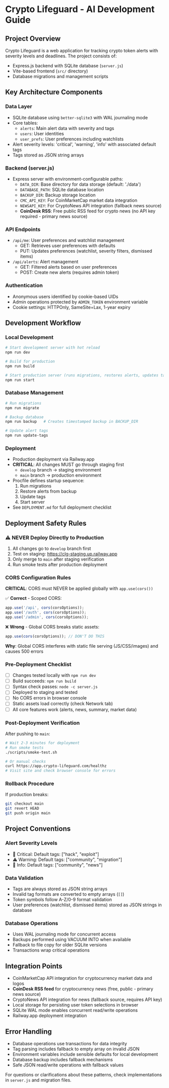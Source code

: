 # Crypto Lifeguard - AI Development Guide

## Project Overview
Crypto Lifeguard is a web application for tracking crypto token alerts with severity levels and deadlines. The project consists of:
- Express.js backend with SQLite database (`server.js`)
- Vite-based frontend (`src/` directory)
- Database migrations and management scripts

## Key Architecture Components

### Data Layer
- SQLite database using `better-sqlite3` with WAL journaling mode
- Core tables:
  - `alerts`: Main alert data with severity and tags
  - `users`: User identities
  - `user_prefs`: User preferences including watchlists
- Alert severity levels: 'critical', 'warning', 'info' with associated default tags
- Tags stored as JSON string arrays

### Backend (server.js)
- Express server with environment-configurable paths:
  - `DATA_DIR`: Base directory for data storage (default: './data')
  - `DATABASE_PATH`: SQLite database location
  - `BACKUP_DIR`: Backup storage location
  - `CMC_API_KEY`: For CoinMarketCap market data integration
  - `NEWSAPI_KEY`: For CryptoNews API integration (fallback news source)
  - **CoinDesk RSS**: Free public RSS feed for crypto news (no API key required - primary news source)

### API Endpoints
- `/api/me`: User preferences and watchlist management
  - GET: Retrieves user preferences with defaults
  - PUT: Updates preferences (watchlist, severity filters, dismissed items)
- `/api/alerts`: Alert management
  - GET: Filtered alerts based on user preferences
  - POST: Create new alerts (requires admin token)

### Authentication
- Anonymous users identified by cookie-based UIDs
- Admin operations protected by `ADMIN_TOKEN` environment variable
- Cookie settings: HTTPOnly, SameSite=Lax, 1-year expiry

## Development Workflow

### Local Development
```bash
# Start development server with hot reload
npm run dev

# Build for production
npm run build

# Start production server (runs migrations, restores alerts, updates tags)
npm run start
```

### Database Management
```bash
# Run migrations
npm run migrate

# Backup database 
npm run backup   # Creates timestamped backup in BACKUP_DIR

# Update alert tags
npm run update-tags
```

### Deployment
- Production deployment via Railway.app
- **CRITICAL**: All changes MUST go through staging first
  - `develop` branch → staging environment
  - `main` branch → production environment
- Procfile defines startup sequence:
  1. Run migrations
  2. Restore alerts from backup
  3. Update tags
  4. Start server
- See `DEPLOYMENT.md` for full deployment checklist

## Deployment Safety Rules

### ⚠️ NEVER Deploy Directly to Production
1. All changes go to `develop` branch first
2. Test on staging: https://clg-staging.up.railway.app
3. Only merge to `main` after staging verification
4. Run smoke tests after production deployment

### CORS Configuration Rules
**CRITICAL**: CORS must NEVER be applied globally with `app.use(cors())`

✅ **Correct** - Scoped CORS:
```javascript
app.use('/api', cors(corsOptions));
app.use('/auth', cors(corsOptions));
app.use('/admin', cors(corsOptions));
```

❌ **Wrong** - Global CORS breaks static assets:
```javascript
app.use(cors(corsOptions)); // DON'T DO THIS
```

**Why**: Global CORS interferes with static file serving (JS/CSS/images) and causes 500 errors

### Pre-Deployment Checklist
- [ ] Changes tested locally with `npm run dev`
- [ ] Build succeeds: `npm run build`
- [ ] Syntax check passes: `node -c server.js`
- [ ] Deployed to staging and tested
- [ ] No CORS errors in browser console
- [ ] Static assets load correctly (check Network tab)
- [ ] All core features work (alerts, news, summary, market data)

### Post-Deployment Verification
After pushing to `main`:
```bash
# Wait 2-3 minutes for deployment
# Run smoke tests
./scripts/smoke-test.sh

# Or manual checks
curl https://app.crypto-lifeguard.com/healthz
# Visit site and check browser console for errors
```

### Rollback Procedure
If production breaks:
```bash
git checkout main
git revert HEAD
git push origin main
```

## Project Conventions

### Alert Severity Levels
- 🚨 Critical: Default tags: ["hack", "exploit"]
- ⚠️ Warning: Default tags: ["community", "migration"]
- 🛟 Info: Default tags: ["community", "news"]

### Data Validation
- Tags are always stored as JSON string arrays
- Invalid tag formats are converted to empty arrays (`[]`)
- Token symbols follow A-Z/0-9 format validation
- User preferences (watchlist, dismissed items) stored as JSON strings in database

### Database Operations
- Uses WAL journaling mode for concurrent access
- Backups performed using VACUUM INTO when available
- Fallback to file copy for older SQLite versions
- Transactions wrap critical operations

## Integration Points
- CoinMarketCap API integration for cryptocurrency market data and logos
- **CoinDesk RSS feed** for cryptocurrency news (free, public - primary news source)
- CryptoNews API integration for news (fallback source, requires API key)
- Local storage for persisting user token selections in browser
- SQLite WAL mode enables concurrent read/write operations
- Railway.app deployment integration

## Error Handling
- Database operations use transactions for data integrity
- Tag parsing includes fallback to empty array on invalid JSON
- Environment variables include sensible defaults for local development
- Database backup includes fallback mechanisms
- Safe JSON read/write operations with fallback values

For questions or clarifications about these patterns, check implementations in `server.js` and migration files.